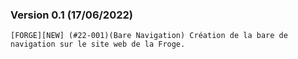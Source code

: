 
### Version 0.1 (17/06/2022)

    [FORGE][NEW] (#22-001)(Bare Navigation) Création de la bare de navigation sur le site web de la Froge.